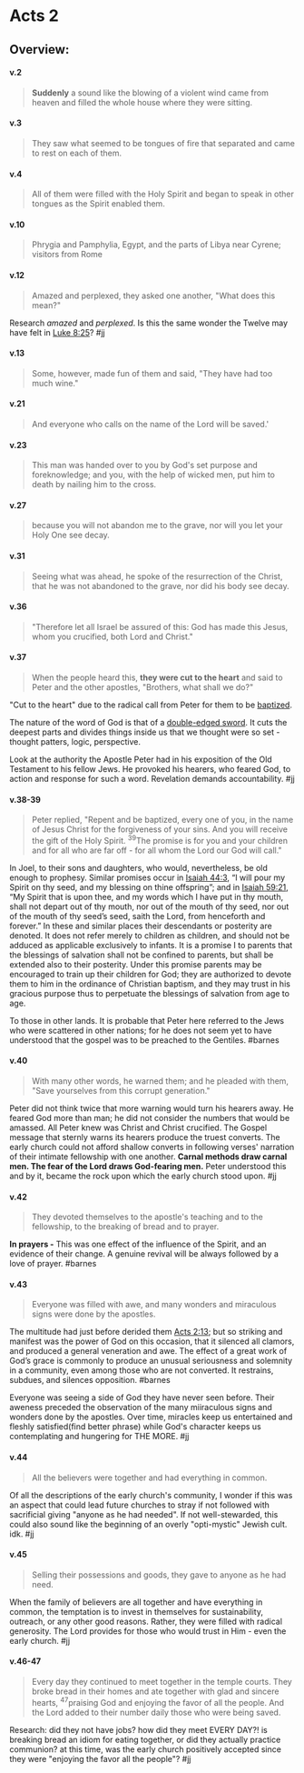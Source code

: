 # Acts 2

## Overview:

#### v.2
>**Suddenly** a sound like the blowing of a violent wind came from heaven and filled the whole house where they were sitting.

#### v.3
>They saw what seemed to be tongues of fire that separated and came to rest on each of them.

#### v.4
>All of them were filled with the Holy Spirit and began to speak in other tongues as the Spirit enabled them.

#### v.10
>Phrygia and Pamphylia, Egypt, and the parts of Libya near Cyrene; visitors from Rome

#### v.12
>Amazed and perplexed, they asked one another, "What does this mean?"

Research *amazed* and *perplexed*.
Is this the same wonder the Twelve may have felt in [Luke 8:25](Luke8.md#v.25)?
#jj 

#### v.13
>Some, however, made fun of them and said, "They have had too much wine."

#### v.21
>And everyone who calls on the name of the Lord will be saved.'

#### v.23
>This man was handed over to you by God's set purpose and foreknowledge; and you, with the help of wicked men, put him to death by nailing him to the cross.

#### v.27
>because you will not abandon me to the grave, nor will you let your Holy One see decay.

#### v.31
>Seeing what was ahead, he spoke of the resurrection of the Christ, that he was not abandoned to the grave, nor did his body see decay.

#### v.36
>"Therefore let all Israel be assured of this: God has made this Jesus, whom you crucified, both Lord and Christ."

#### v.37
>When the people heard this, **they were cut to the heart** and said to Peter and the other apostles, "Brothers, what shall we do?"

"Cut to the heart" due to the radical call from Peter for them to be [baptized](baptism).

The nature of the word of God is that of a [double-edged sword](Hebrews4#v.12). It cuts the deepest parts and divides things inside us that we thought were so set - thought patters, logic, perspective. 

Look at the authority the Apostle Peter had in his exposition of the Old Testament to his fellow Jews. He provoked his hearers, who feared God, to action and response for such a word. Revelation demands accountability.
#jj 

#### v.38-39
>Peter replied, "Repent and be baptized, every one of you, in the name of Jesus Christ for the forgiveness of your sins. And you will receive the gift of the Holy Spirit. <sup>39</sup>The promise is for you and your children and for all who are far off - for all whom the Lord our God will call."

 In Joel, to their sons and daughters, who would, nevertheless, be old enough to prophesy. Similar promises occur in [Isaiah 44:3](Isaiah44.md#v.3), “I will pour my Spirit on thy seed, and my blessing on thine offspring”; and in [Isaiah 59:21](Isaiah59#v.21), “My Spirit that is upon thee, and my words which I have put in thy mouth, shall not depart out of thy mouth, nor out of the mouth of thy seed, nor out of the mouth of thy seed’s seed, saith the Lord, from henceforth and forever.” In these and similar places their descendants or posterity are denoted. It does not refer merely to children as children, and should not be adduced as applicable exclusively to infants. It is a promise I to parents that the blessings of salvation shall not be confined to parents, but shall be extended also to their posterity. Under this promise parents may be encouraged to train up their children for God; they are authorized to devote them to him in the ordinance of Christian baptism, and they may trust in his gracious purpose thus to perpetuate the blessings of salvation from age to age.
 
 To those in other lands. It is probable that Peter here referred to the Jews who were scattered in other nations; for he does not seem yet to have understood that the gospel was to be preached to the Gentiles.
 #barnes 

#### v.40
>With many other words, he warned them; and he pleaded with them, "Save yourselves from this corrupt generation."

Peter did not think twice that more warning would turn his hearers away. He feared God more than man; he did not consider the numbers that would be amassed. All Peter knew was Christ and Christ crucified. The Gospel message that sternly warns its hearers produce the truest converts. The early church could not afford shallow converts in following verses' narration of their intimate fellowship with one another. **Carnal methods draw carnal men. The fear of the Lord draws God-fearing men.** Peter understood this and by it, became the rock upon which the early church stood upon.
#jj 

#### v.42
>They devoted themselves to the apostle's teaching and to the fellowship, to the breaking of bread and to prayer.

**In prayers -** This was one effect of the influence of the Spirit, and an evidence of their change. A genuine revival will be always followed by a love of prayer.
#barnes 

#### v.43
>Everyone was filled with awe, and many wonders and miraculous signs were done by the apostles.

The multitude had just before derided them [Acts 2:13](Acts2#v.13); but so striking and manifest was the power of God on this occasion, that it silenced all clamors, and produced a general veneration and awe. The effect of a great work of God’s grace is commonly to produce an unusual seriousness and solemnity in a community, even among those who are not converted. It restrains, subdues, and silences opposition.
#barnes 

Everyone was seeing a side of God they have never seen before. Their aweness preceded the observation of the many miiraculous signs and wonders done by the apostles. Over time, miracles keep us entertained and fleshly satisfied(find better phrase) while God's character keeps us contemplating and hungering for THE MORE.
#jj

#### v.44
>All the believers were together and had everything in common.

Of all the descriptions of the early church's community, I wonder if this was an aspect that could lead future churches to stray if not followed with sacrificial giving "anyone as he had needed". If not well-stewarded, this could also sound like the beginning of an overly "opti-mystic" Jewish cult. idk.
#jj 

#### v.45
>Selling their possessions and goods, they gave to anyone as he had need.

When the family of believers are all together and have everything in common, the temptation is to invest in themselves for sustainability, outreach, or any other good reasons. Rather, they were filled with radical generosity. The Lord provides for those who would trust in Him - even the early church.
#jj 

#### v.46-47
>Every day they continued to meet together in the temple courts. They broke bread in their homes and ate together with glad and sincere hearts, <sup>47</sup>praising God and enjoying the favor of all the people. And the Lord added to their number daily those who were being saved.

Research:
did they not have jobs? how did they meet EVERY DAY?!
is breaking bread an idiom for eating together, or did they actually practice communion?
at this time, was the early church positively accepted since they were "enjoying the favor all the people"?
#jj 